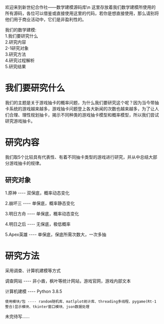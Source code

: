 欢迎来到新世纪合作社——数学建模源码库\n
这里存放着我们数学建模所使用的所有源码，各位可以借鉴或直接使用这里的代码，若你是想直接使用，那么请别将他们用于商业活动中，它们是非盈利性的。


我们的数学建模:<br>
1.我们要研究什么<br>
2.研究内容<br>
2-1研究对象<br>
3.研究方法<br>
4.研究过程解析<br>
5.研究结果<br>


# 我们要研究什么


我们的主题是关于游戏抽卡的概率问题，为什么我们要研究这个呢？因为当今带抽卡系统的游戏越来越多，游戏抽卡问题登上各大新闻的次数也越来越多，为了让人们合理、理性规划抽卡，揭示不同种类的游戏抽卡模型和概率模型，所以我们尝试研究游戏抽卡。


# 研究内容


我们取5个比较具有代表性、有着不同抽卡类型的游戏进行研究，并从中总结大部分游戏抽卡的规律。


## 研究对象


1.原神 ---- 双保底，概率动态变化


2.崩坏三 ---- 单保底，概率静态变化


3.明日方舟 ---- 单保底，概率动态变化


4.明日之后 ---- 无保底，极低概率


5.Apex英雄 ---- 单保底，保底所需次数大，一次多抽


# 研究方法


采用调查、计算机建模等方式


调查网站 ---- 非小酋，枫叶等统计网站，游戏官网，游戏内部文本


计算机建模 ---- Python 3.8.5 


    使用模块/包 ---- random随机库、matlplot统计库、threading多线程、pygame(Rt-1整合)显示模块、tkinter窗口模块、json数据处理
    
    
未完待写......

